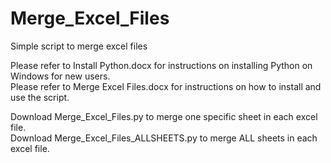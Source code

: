 # Merge_Excel_Files
Simple script to merge excel files

Please refer to Install Python.docx for instructions on installing Python on Windows for new users. <br>
Please refer to Merge Excel Files.docx for instructions on how to install and use the script.

Download Merge_Excel_Files.py to merge one specific sheet in each excel file.<br>
Download Merge_Excel_Files_ALLSHEETS.py to merge ALL sheets in each excel file.
